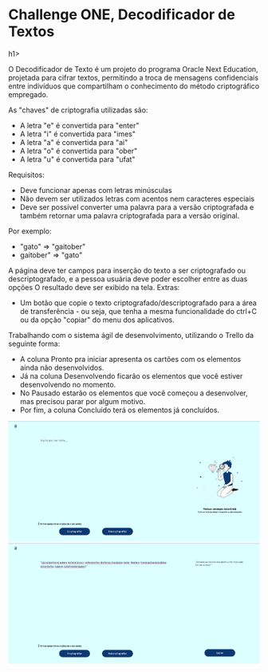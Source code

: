 <h1>Challenge ONE, Decodificador de Textos</h1>h1>

O Decodificador de Texto é um projeto do programa Oracle Next Education, projetada para cifrar textos, permitindo a troca de mensagens confidenciais entre indivíduos que compartilham o conhecimento do método criptográfico empregado.

As "chaves" de criptografia utilizadas são:
- A letra "e" é convertida para "enter"
- A letra "i" é convertida para "imes"
- A letra "a" é convertida para "ai"
- A letra "o" é convertida para "ober"
- A letra "u" é convertida para "ufat"

Requisitos:
- Deve funcionar apenas com letras minúsculas
- Não devem ser utilizados letras com acentos nem caracteres especiais
- Deve ser possível converter uma palavra para a versão criptografada e também retornar uma palavra criptografada para a versão original.

Por exemplo:
- "gato" => "gaitober"
- gaitober" => "gato"

A página deve ter campos para inserção do texto a ser criptografado ou descriptografado, e a pessoa usuária deve poder escolher entre as duas opções
O resultado deve ser exibido na tela.
Extras:
- Um botão que copie o texto criptografado/descriptografado para a área de transferência - ou seja, que tenha a mesma funcionalidade do ctrl+C ou da opção "copiar" do menu dos aplicativos.

Trabalhando com o sistema ágil de desenvolvimento, utilizando o Trello da seguinte forma:
- A coluna Pronto pra iniciar apresenta os cartões com os elementos ainda não desenvolvidos.
- Já na coluna Desenvolvendo ficarão os elementos que você estiver desenvolvendo no momento.
- No Pausado estarão os elementos que você começou a desenvolver, mas precisou parar por algum motivo.
- Por fim, a coluna Concluído terá os elementos já concluídos.

<img src="imgs/decodificadorInicial.png" alt="foto do decodificador de texto inicial">
<img src="imgs/decodificadorFinal.png" alt="foto do decodificador de texto final">
